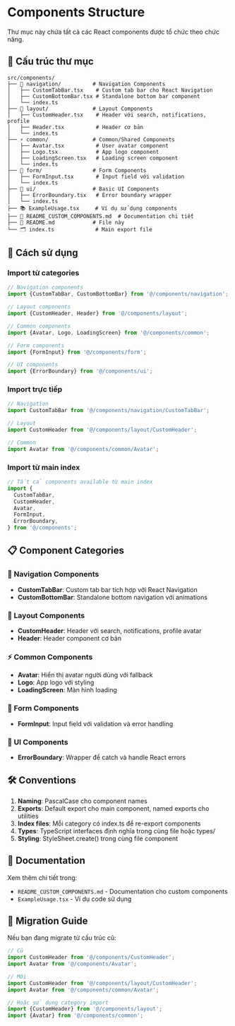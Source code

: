 # Components Structure

Thư mục này chứa tất cả các React components được tổ chức theo chức năng.

## 📁 Cấu trúc thư mục

```
src/components/
├── 🧭 navigation/          # Navigation Components
│   ├── CustomTabBar.tsx    # Custom tab bar cho React Navigation
│   ├── CustomBottomBar.tsx # Standalone bottom bar component
│   └── index.ts
├── 🎨 layout/              # Layout Components
│   ├── CustomHeader.tsx    # Header với search, notifications, profile
│   ├── Header.tsx          # Header cơ bản
│   └── index.ts
├── ⚡ common/              # Common/Shared Components
│   ├── Avatar.tsx          # User avatar component
│   ├── Logo.tsx            # App logo component
│   ├── LoadingScreen.tsx   # Loading screen component
│   └── index.ts
├── 📝 form/                # Form Components
│   ├── FormInput.tsx       # Input field với validation
│   └── index.ts
├── 🎪 ui/                  # Basic UI Components
│   ├── ErrorBoundary.tsx   # Error boundary wrapper
│   └── index.ts
├── 📚 ExampleUsage.tsx     # Ví dụ sử dụng components
├── 📖 README_CUSTOM_COMPONENTS.md  # Documentation chi tiết
├── 📄 README.md            # File này
└── 🗂️ index.ts             # Main export file
```

## 🚀 Cách sử dụng

### Import từ categories

```typescript
// Navigation components
import {CustomTabBar, CustomBottomBar} from '@/components/navigation';

// Layout components
import {CustomHeader, Header} from '@/components/layout';

// Common components
import {Avatar, Logo, LoadingScreen} from '@/components/common';

// Form components
import {FormInput} from '@/components/form';

// UI components
import {ErrorBoundary} from '@/components/ui';
```

### Import trực tiếp

```typescript
// Navigation
import CustomTabBar from '@/components/navigation/CustomTabBar';

// Layout
import CustomHeader from '@/components/layout/CustomHeader';

// Common
import Avatar from '@/components/common/Avatar';
```

### Import từ main index

```typescript
// Tất cả components available từ main index
import {
  CustomTabBar,
  CustomHeader,
  Avatar,
  FormInput,
  ErrorBoundary,
} from '@/components';
```

## 📋 Component Categories

### 🧭 Navigation Components

- **CustomTabBar**: Custom tab bar tích hợp với React Navigation
- **CustomBottomBar**: Standalone bottom navigation với animations

### 🎨 Layout Components

- **CustomHeader**: Header với search, notifications, profile avatar
- **Header**: Header component cơ bản

### ⚡ Common Components

- **Avatar**: Hiển thị avatar người dùng với fallback
- **Logo**: App logo với styling
- **LoadingScreen**: Màn hình loading

### 📝 Form Components

- **FormInput**: Input field với validation và error handling

### 🎪 UI Components

- **ErrorBoundary**: Wrapper để catch và handle React errors

## 🛠️ Conventions

1. **Naming**: PascalCase cho component names
2. **Exports**: Default export cho main component, named exports cho utilities
3. **Index files**: Mỗi category có index.ts để re-export components
4. **Types**: TypeScript interfaces định nghĩa trong cùng file hoặc types/
5. **Styling**: StyleSheet.create() trong cùng file component

## 📖 Documentation

Xem thêm chi tiết trong:

- `README_CUSTOM_COMPONENTS.md` - Documentation cho custom components
- `ExampleUsage.tsx` - Ví dụ code sử dụng

## 🔄 Migration Guide

Nếu bạn đang migrate từ cấu trúc cũ:

```typescript
// Cũ
import CustomHeader from '@/components/CustomHeader';
import Avatar from '@/components/Avatar';

// Mới
import CustomHeader from '@/components/layout/CustomHeader';
import Avatar from '@/components/common/Avatar';

// Hoặc sử dụng category import
import {CustomHeader} from '@/components/layout';
import {Avatar} from '@/components/common';
```
